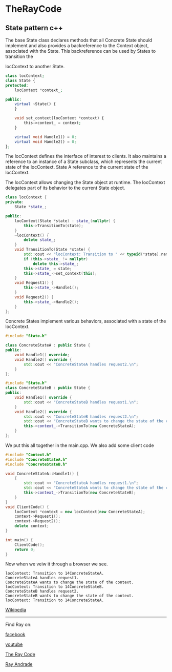 # TheRayCode
## State pattern c++

The base State class declares methods that all Concrete State should implement and also provides a backreference to the Context object, associated with the State. 
This backreference can be used by States to transition the

locContext to another State.

```php
class locContext;
class State {
protected:
    locContext *context_;

public:
    virtual ~State() {
    }

    void set_context(locContext *context) {
        this->context_ = context;
    }

    virtual void Handle1() = 0;
    virtual void Handle2() = 0;
};
```
The locContext defines the interface of interest to clients. It also maintains a reference to an instance of a State subclass, which represents the current state of the locContext.
State A reference to the current state of the locContext.
 
The locContext allows changing the State object at runtime.
The locContext delegates part of its behavior to the current State object.

```cpp
class locContext {
private:
    State *state_;

public:
    locContext(State *state) : state_(nullptr) {
        this->TransitionTo(state);
    }
    ~locContext() {
        delete state_;
    }
    void TransitionTo(State *state) {
        std::cout << "locContext: Transition to " << typeid(*state).name() << ".\n";
        if (this->state_ != nullptr)
            delete this->state_;
        this->state_ = state;
        this->state_->set_context(this);
    }
    void Request1() {
        this->state_->Handle1();
    }
    void Request2() {
        this->state_->Handle2();
    }
};
```
Concrete States implement various behaviors, associated with a state of the locContext.
```c++
#include "State.h"

class ConcreteStateA : public State {
public:
    void Handle1() override;
    void Handle2() override {
        std::cout << "ConcreteStateA handles request2.\n";
    }
};
```


```c++
#include "State.h"
class ConcreteStateB : public State {
public:
    void Handle1() override {
        std::cout << "ConcreteStateB handles request1.\n";
    }
    void Handle2() override {
        std::cout << "ConcreteStateB handles request2.\n";
        std::cout << "ConcreteStateB wants to change the state of the context.\n";
        this->context_->TransitionTo(new ConcreteStateA);
    }
};
```

We put this all together in the main.cpp.
We also add some client code
```c++
#include "Context.h"
#include "ConcreteStateA.h"
#include "ConcreteStateB.h"

void ConcreteStateA::Handle1() {
    {
        std::cout << "ConcreteStateA handles request1.\n";
        std::cout << "ConcreteStateA wants to change the state of the context.\n";
        this->context_->TransitionTo(new ConcreteStateB);
    }
}
void ClientCode() {
    locContext *context = new locContext(new ConcreteStateA);
    context->Request1();
    context->Request2();
    delete context;
}

int main() {
    ClientCode();
    return 0;
}
```
Now when we veiw it through a browser we see.
```run
locContext: Transition to 14ConcreteStateA.
ConcreteStateA handles request1.
ConcreteStateA wants to change the state of the context.
locContext: Transition to 14ConcreteStateB.
ConcreteStateB handles request2.
ConcreteStateB wants to change the state of the context.
locContext: Transition to 14ConcreteStateA.
```
[Wikipedia](https://en.wikipedia.org/wiki/State_pattern)

----------------------------------------------------------------------------------------------------

Find Ray on:

[facebook](https://www.facebook.com/TheRayCode/)

[youtube](https://www.youtube.com/user/AndradeRay/)

[The Ray Code](https://www.RayAndrade.com)

[Ray Andrade](https://www.RayAndrade.org)
